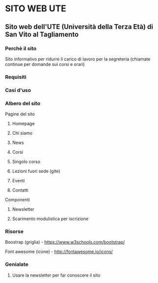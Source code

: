 # SITO WEB UTE
## Sito web dell'UTE (Università della Terza Età) di San Vito al Tagliamento

### Perchè il sito
Sito informativo per ridurre il carico di lavoro per la segreteria (chiamate continue per domande sui corsi e orari)


### Requisiti


### Casi d'uso


### Albero del sito

Pagine del sito
1. Homepage

2. Chi siamo

3. News

4. Corsi

5. Singolo corso

6. Lezioni fuori sede (gite)

7. Eventi

8. Contatti

Componenti

1. Newsletter

2. Scarimento modulistica per iscrizione



### Risorse

Boostrap (griglia) - https://www.w3schools.com/bootstrap/

Font awesome (icone) - http://fontawesome.io/icons/

### Genialate

1. Usare la newsletter per far conoscere il sito


